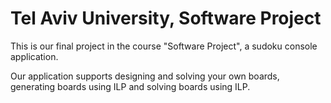 Tel Aviv University, Software Project
=====================================

This is our final project in the course "Software Project", a sudoku console application.

Our application supports designing and solving your own boards, generating boards using ILP and solving boards using ILP. 
